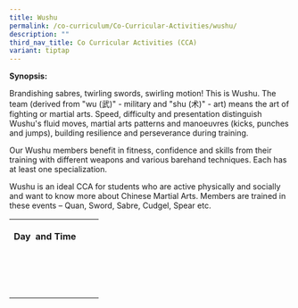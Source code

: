```yaml
---
title: Wushu
permalink: /co-curriculum/Co-Curricular-Activities/wushu/
description: ""
third_nav_title: Co Curricular Activities (CCA)
variant: tiptap
---
```

<p><strong>Synopsis:&nbsp;</strong></p><p>Brandishing sabres, twirling swords, swirling motion! This is Wushu. The team (derived from "wu (武)" - military and "shu (术)" - art) means the art of fighting or martial arts. Speed, difficulty and presentation distinguish Wushu's fluid moves, martial arts patterns and manoeuvres (kicks, punches and jumps), building resilience and perseverance during training.&nbsp;</p><p>Our Wushu members benefit in fitness, confidence and skills from their training with different weapons and various barehand techniques. Each has at least one specialization.</p><p>Wushu is an ideal CCA for students who are active physically and socially and want to know more about Chinese Martial Arts. Members are trained in these events – Quan, Sword, Sabre, Cudgel, Spear etc.</p><table><tbody><tr><th rowspan="1" colspan="1"><p>Day&nbsp; and Time</p><p><br></p></th><th rowspan="1" colspan="1"><p></p></th><th rowspan="1" colspan="1"><p></p></th></tr><tr><td rowspan="1" colspan="1"><p></p></td><td rowspan="1" colspan="1"><p></p></td><td rowspan="1" colspan="1"><p></p></td></tr><tr><td rowspan="1" colspan="1"><p></p></td><td rowspan="1" colspan="1"><p></p></td><td rowspan="1" colspan="1"><p></p></td></tr></tbody></table><p><br></p>